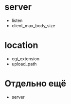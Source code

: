 # server

- listen
- client_max_body_size

# location

- cgi_extension
- upload_path

# Отдельно ещё

- server

